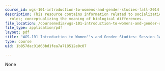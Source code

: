 ```yaml
---
course_id: wgs-101-introduction-to-womens-and-gender-studies-fall-2014
description: This resource contains information related to socialization and gender
  roles; conceptualizing the meaning of biological differences.
file_location: /coursemedia/wgs-101-introduction-to-womens-and-gender-studies-fall-2014/1b857dac01d63bd1fea7a718512e0c07_MITWGS_101F14_Sess14.pdf
file_type: application/pdf
layout: pdf
title: 'WGS.101 Introduction to Women''s and Gender Studies: Session 14 Lecture Outline'
type: course
uid: 1b857dac01d63bd1fea7a718512e0c07

---
```

None